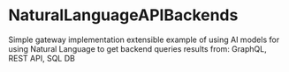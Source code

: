 # NaturalLanguageAPIBackends
Simple gateway implementation extensible example of using AI models for using Natural Language to get backend queries results from: GraphQL, REST API, SQL DB
